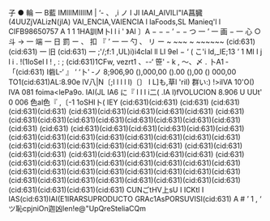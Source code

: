 子 ● 輪 一 B藍 IMIIIMIIIIM | ‘- 、 ,i ノ I JI IAAI_AIVILI"IA菖臓(4UUZjVALizN(jIA) VAI_ENCIA,VAIENCIA l laFoods,SL Manieq'l l CIFB98650757 A 1 1 1HA訓M卜I l i ' 》Al 〕A − − − ’ − − つ 一 ’ 一 画 − 一 心 ○ 斗 → 一 端 一 日 罰 ー 、 扣 『 ’ 一 一 勺 、 リ ー ~ ~~~ ~ ~~~~~~ (cid:631) (cid:631) 一 旧 (cid:631) 一 ;'/;f:1 ,UL)i)i4clal ll LI 9eI − ‘ ( こ'i ld,_IE;13 ’ 1 MI I j l i . !(1IoSel l ! , : ; (cid:631)1CFw, vezrt1 、--‘ 笹' - k , 〜、〆 . 卜A1 ‐ 「(cid:631) I砦L-‘ 』 ‘ ‘卜' ‐ノ 8;906,90 (),000,00 ().00 (),00 () 000,00 TO1(cid:631)AL:8.90e lV八|N〔;I l l l l)〔〕 I L]も,草l 'riI) 群い:) !>ilVA 10'O() IVA 081 foima<lePa9o. IAI(JL IA6 に『 l I l i二( .IA l)fVOLUCION 8.906 U UUt' 0 006 色al色『 ,〔-1 1oSHl卜( IEY (cid:631)(cid:631) (cid:631) (cid:631)(cid:631)(cid:631) (cid:631)(cid:631)(cid:631)(cid:631)(cid:631) (cid:631)(cid:631)(cid:631)(cid:631)(cid:631)(cid:631)(cid:631)(cid:631)(cid:631)(cid:631) (cid:631) (cid:631)(cid:631)(cid:631)(cid:631)(cid:631)(cid:631)(cid:631)(cid:631)(cid:631)(cid:631)(cid:631)(cid:631)(cid:631)(cid:631)(cid:631)(cid:631)(cid:631)(cid:631)(cid:631)(cid:631) (cid:631)(cid:631)(cid:631)(cid:631) (cid:631)(cid:631)(cid:631)(cid:631)(cid:631) (cid:631)(cid:631)(cid:631)(cid:631)(cid:631)(cid:631)(cid:631)(cid:631)(cid:631)(cid:631)(cid:631)(cid:631)(cid:631)(cid:631)(cid:631)(cid:631)(cid:631)(cid:631)(cid:631)(cid:631)(cid:631)(cid:631)(cid:631)(cid:631)(cid:631)(cid:631)(cid:631)(cid:631)(cid:631) CUNごtHV上sU I ICKtl I IAS(cid:631)IAI(E1IRARSUPRODUCTO GRAc1AsPORSUVISI(cid:631) A # ’ 1 , ‘ ツ恥cpjniOn迦凶len!e@"UpQreSteliaCQm